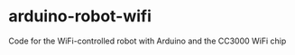 arduino-robot-wifi
==================

Code for the WiFi-controlled robot with Arduino and the CC3000 WiFi chip
